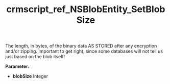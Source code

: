﻿---
title: crmscript_ref_NSBlobEntity_SetBlobSize
description: NSBlobEntity.SetBlobSize(Integer blobSize)
intellisense: NSBlobEntity.SetBlobSize
keywords: NSBlobEntity, GetBlobSize
so.topic: reference
---

The length, in bytes, of the binary data AS STORED after any encryption and/or zipping. Important to get right, since some databases will not tell us just based on the blob itself!

**Parameter:** 
 - **blobSize** Integer

